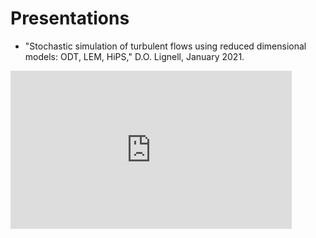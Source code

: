 # Presentations

- "Stochastic simulation of turbulent flows using reduced dimensional models: ODT, LEM, HiPS," D.O. Lignell, January 2021.
<iframe width="450" height="253" src="https://www.youtube.com/embed/Tvbkjz8C_dU" frameborder="0" allow="accelerometer; autoplay; clipboard-write; encrypted-media; gyroscope; picture-in-picture" allowfullscreen></iframe>
